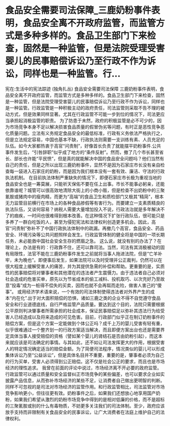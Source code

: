 # 食品安全需要司法保障_三鹿奶粉事件表明，食品安全离不开政府监管，而监管方式是多种多样的。食品卫生部门下来检查，固然是一种监管，但是法院受理受害婴儿的民事赔偿诉讼乃至行政不作为诉讼，同样也是一种监管。行...

宪在:生活中的宪法踪迹 (独角扎丛)
食品安全需要司法保障
三鹿奶粉事件表明，食品安全离不开政府监管，而监管方式是多种多样的。食品卫生部门下来检查，固然是一种监管，但是法院受理受害婴儿的民事赔偿诉讼乃至行政不作为诉讼，同样也是一种监管。行政监管是一种积极主动的政府责任，司法监管则采取不告不理的被动方式，但是效果同样显著。尤其在行政监管不可能一步到位的情况下，司法更应当承担起消极监管的职责。
为了防患于未然，政府的积极监管是必不可少的，因为市场竞争本身不足以解决损害食品质量的假冒伪劣等问题，有时正是恶性竞争恶化质量问题。立法有义务规定食品安全的最低标准，行政有义务依法严格执行之，但是立法规定容易，中国也基本不缺，行政执法则需要一支训练有素、人员充足的队伍。如今大家都热衷于高官“问责制”，好像首长负责了就能摆平奶粉事件.公共事件发生后，“引咎辞职”似乎成了地方的“条件反射”。然而，撤了几个市长甚至省长、部长也许能“平民愤”，但是真的就能解决中国的食品安全问题吗？他们当然有自己的责任，但是之所以出现三鹿奶粉事件，显然不是因为石家庄市长没有亲自检查每一袋进入石家庄的奶粉，而是因为我们根本没有一套有效、廉洁、守法的行政执法机制。
在目前执法体制严重缺失的情况下，即便石家庄市长极为重视当地的食品安全也是一筹莫展，只能祈天保佑不要在任上出事。市长不能事必躬亲，还能依靠谁呢？城管可以很高效地清除大街上的小商小贩，但是检查不出奶粉中的三聚氰胺或猪肉中的瘦肉精，而更为“高端”的食品卫生和质检部门又极其“精简”，根本无力监管目前横行在市场上的各种食品掺假等有害行为。而要建立一支素质精良的执法队伍，又谈何容易？纳税人需要大量增加投入不说，行政法治就是多年解决不了的痼疾，一时间也很难得到根本改善。在这种情况下扩张行政队伍，很可能只是多养了一群白吃饭的人，甚至为侵犯宪法和法律权利创造更多机会。因此，高官“问责制”弥补不了中国行政执法体制中的疏漏。再撤几个高官，食品安全、药品安全、环境污染等公共问题照样会发生。行政监管体制的健全将是中国的一项长期任务，未必能救中国社会安全生存的燃眉之急。
这么说，就没有别的办法了？在理论上，办法是有的：行政靠不住，还可以靠司法。当然，司法有其消极被动的固有局限性，法官不能在三鹿奶粉事件发生之前就将当事人拖进法院，但是“亡羊补牢，未为晚也”。即便事后发生，如果法院可以及时受理并公正裁判，仍然可以在很大程度上缓解受害人的痛苦，并为其提供急需的补偿和帮助。更重要的是，实质性的民事赔偿将对肇事者和其他潜在的违法者产生震慑力。由于违法者自己必须对社会造成的危害买单，原先以为节省成本的偷工减料、投机取巧、以次充好乃至故意“投毒”成为一桩得不偿失的买卖，因而也就不会再铤而走险，做害人害己的“傻事”。
或用经济学术语来说，一个有效的司法体制使得违法者对外界产生的成本“内在化”.出于对大面积赔偿的恐惧，诸如三鹿之类的企业不得不自觉遵守食品安全和行业道德底线，自行严格监管产品质量。要达到这个目的，法院只需要根据公平原则判决肇事者所需承担的社会成本，保证民事赔偿足以弥补其违法行为给受害人已经造成以及将来造成的可见危害。目前，行政部门似乎正在制订奶粉事件的赔偿方案，但是这个方案一定能做到个体公正吗？成千上万的婴儿受害有轻有重，似乎很难通过一个整齐划一的行政方案适当解决，而且即便方案出台也还是需要界定具体当事人接受赔偿的资格（譬如某个婴儿的肾结石是否由奶粉引起），而这本来就应该是司法确定的事情。与其如此，还不如让司法发挥更大的作用，根据受害人的特定情况确定适当的赔偿金额。为了简便司法程序，情况类似的婴儿可以形成集体诉讼乃至“公益诉讼”，但是具体名目并不重要，重要的是，肇事者必须为自己的行为买单，受害人必须得到公正赔偿。这不仅是社会公正的要求，而且也是市场经济的理性追求。
我曾在前面的评论中说过，市场经济离不开必要的政府监管。行政监管可以通过质量和安全监督纠正市场竞争的某些偏差，也可以要求企业如实披露产品信息，从而弥补市场经济的某些不足，让消费者自己做出更明智的判断。同样不可忽视的是司法对市场经济的监管作用。和行政监管相比，司法监管对市场竞争影响更小，但往往更有效。奶粉事件之后，如果我们还想放心地享用国产奶粉，如果我们希望从激烈的奶粉市场竞争中得到的是相对低廉的价格，而不是超标的三聚氰胺或别的什么有毒物质，不妨更多关注我们的司法体制。至少，政府应该放手支持而非限制有关食品安全的民事诉讼，让广大消费者在法庭上维护自己的法律权利。